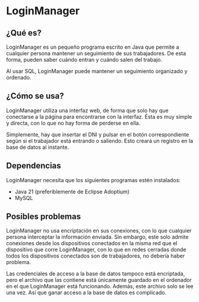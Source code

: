 # LoginManager
## ¿Qué es?
LoginManager es un pequeño programa escrito en Java que permite a cualquier persona mantener un seguimiento de sus trabajadores. De esta forma, pueden saber cuándo entran y cuándo salen del trabajo.

Al usar SQL, LoginManager puede mantener un seguimiento organizado y ordenado.

## ¿Cómo se usa?
LoginManager utiliza una interfaz web, de forma que solo hay que conectarse a la página para encontrarse con la interfaz. Ésta es muy simple y directa, con lo que no hay forma de perderse en ella.

Simplemente, hay que insertar el DNI y pulsar en el botón correspondiente según si el trabajador está entrando o saliendo. Esto creará un registro en la base de datos al instante.

## Dependencias
LoginManager necesita que los siguientes programas estén instalados:
- Java 21 (preferiblemente de Eclipse Adoptium)
- MySQL

## Posibles problemas
LoginManager no usa encriptación en sus conexiones, con lo que cualquier persona interceptar la información enviada. Sin embargo, este solo admite conexiones desde los dispositivos conectados en la misma red que el dispositivo que corre LoginManager, con lo que en redes cerradas donde todos los dispositivos conectados son de trabajadores, no debería haber problema.

Las credenciales de acceso a la base de datos tampoco está encriptada, pero el archivo que las contiene está únicamente guardado en el ordenador en el que LoginManager está funcionando. Además, este archivo solo se lee una vez. Así que ganar acceso a la base de datos es complicado.
